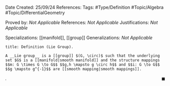 <div class="topSpace"></div>

Date Created: 25/09/24
References: 
Tags: #Type/Definition #Topic/Algebra #Topic/DifferentialGeometry

Proved by: <i>Not Applicable</i>
References: <i>Not Applicable</i>
Justifications: <i>Not Applicable</i>

Specializations: [[manifold]], [[group]]
Generalizations: <i>Not Applicable</i>

``` ad-Definition
title: Definition (Lie Group).

A __Lie group__ is a [[group]] $(G, \circ)$ such that the underlying set $G$ is a [[manifold|smooth manifold]] and the structure mappings $$m: G \times G \to G$$ $$g,h \mapsto g \circ h$$ and $$i: G \to G$$ $$g \mapsto g^{-1}$$ are [[smooth mapping|smooth mappings]].

```

<i>.</i><span style="float:right;">$\blacksquare$</span>